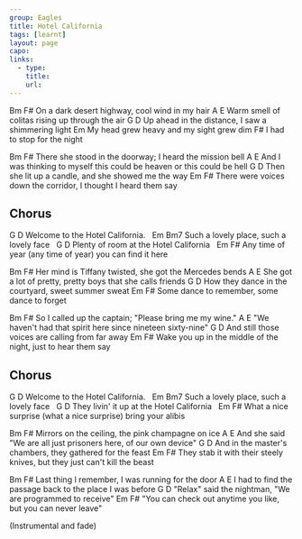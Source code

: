 ```yaml
---
group: Eagles
title: Hotel California
tags: [learnt]
layout: page
capo: 
links: 
  - type: 
    title: 
    url: 
---
```



Bm                        F#
On a dark desert highway, cool wind in my hair
A                     E
Warm smell of colitas rising up through the air
G                         D
Up ahead in the distance, I saw a shimmering light
Em
My head grew heavy and my sight grew dim
F#
I had to stop for the night

Bm                               F#
There she stood in the doorway;  I heard the mission bell
A                                          E
And I was thinking to myself this could be heaven or this could be hell
G                        D
Then she lit up a candle, and she showed me the way
Em                                   F#
There were voices down the corridor, I thought I heard them say

## Chorus
G                        D
Welcome to the Hotel California.
&nbsp;     Em                   Bm7
Such a lovely place, such a lovely face
&nbsp; G                               D
Plenty of room at the Hotel California
&nbsp;     Em                                      F#
Any time of year (any time of year) you can find it here

Bm                               F#
Her mind is Tiffany twisted, she got the Mercedes bends
A                                          E
She got a lot of pretty, pretty boys that she calls friends
G                        D
How they dance in the courtyard, sweet summer sweat
Em                                   F#
Some dance to remember, some dance to forget

Bm                               F#
So I called up the captain;  "Please bring me my wine."
A                                          E
"We haven't had that spirit here since nineteen sixty-nine"
G                        D
And still those voices are calling from far away
Em                                   F#
Wake you up in the middle of the night, just to hear them say

## Chorus
G                        D
Welcome to the Hotel California.
&nbsp;     Em                   Bm7
Such a lovely place, such a lovely face
&nbsp; G                               D
They livin' it up at the Hotel California
&nbsp;     Em                                      F#
What a nice surprise (what a nice surprise) bring your alibis

Bm                               F#
Mirrors on the ceiling, the pink champagne on ice
A                                          E
And she said "We are all just prisoners here, of our own device"
G                        D
And in the master's chambers, they gathered for the feast
Em                                   F#
They stab it with their steely knives, but they just can't kill the beast

Bm                               F#
Last thing I remember, I was running for the door
A                                          E
I had to find the passage back to the place I was before
G                        D
"Relax" said the nightman, "We are programmed to receive"
Em                                   F#
"You can check out anytime you like, but you can never leave"

(Instrumental and fade)

